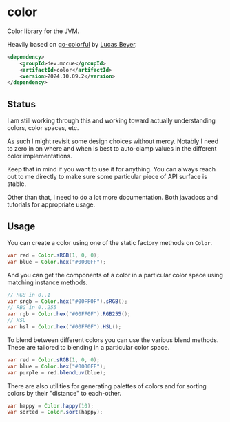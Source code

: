# color

Color library for the JVM.

Heavily based on [go-colorful](https://github.com/lucasb-eyer/go-colorful/tree/master)
by [Lucas Beyer](https://github.com/lucasb-eyer).

```xml
<dependency>
    <groupId>dev.mccue</groupId>
    <artifactId>color</artifactId>
    <version>2024.10.09.2</version>
</dependency>
```

## Status

I am still working through this and working toward actually understanding
colors, color spaces, etc.

As such I might revisit some design choices without mercy. Notably I need to zero in
on where and when is best to auto-clamp values in the different color implementations.

Keep that in mind if you want to use it for anything. You can always reach out
to me directly to make sure some particular piece of API surface is stable.

Other than that, I need to do a lot more documentation. Both javadocs and
tutorials for appropriate usage.

## Usage

You can create a color using one of the static factory methods on `Color`.

```java
var red = Color.sRGB(1, 0, 0);
var blue = Color.hex("#0000FF");
```

And you can get the components of a color in a particular color space using matching instance methods.

```java
// RGB in 0..1
var srgb = Color.hex("#00FF0F").sRGB();
// RBG in 0..255
var rgb = Color.hex("#00FF0F").RGB255();
// HSL
var hsl = Color.hex("#00FF0F").HSL();
```

To blend between different colors you can use the various blend methods.
These are tailored to blending in a particular color space.

```java
var red = Color.sRGB(1, 0, 0);
var blue = Color.hex("#0000FF");
var purple = red.blendLuv(blue);
```

There are also utilities for generating palettes of colors
and for sorting colors by their "distance" to each-other.

```java
var happy = Color.happy(10);
var sorted = Color.sort(happy);
```

